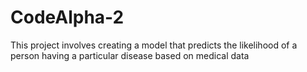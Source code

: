 # CodeAlpha-2
This project involves creating a model that predicts the likelihood of a person having a particular disease based on medical data
